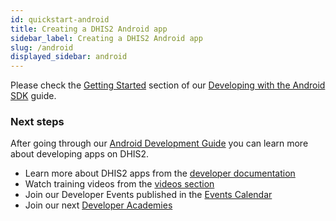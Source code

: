 ```yaml
---
id: quickstart-android
title: Creating a DHIS2 Android app
sidebar_label: Creating a DHIS2 Android app
slug: /android
displayed_sidebar: android
---
```


Please check the [Getting Started](https://docs.dhis2.org/en/develop/developing-with-the-android-sdk/getting-started.html) section of our [Developing with the Android SDK](https://docs.dhis2.org/en/develop/developing-with-the-android-sdk/about-this-guide.html) guide.

### Next steps

After going through our [Android Development Guide](https://docs.dhis2.org/en/develop/developing-with-the-android-sdk/about-this-guide.html) you can learn more about developing apps on DHIS2.

-   Learn more about DHIS2 apps from the [developer documentation](https://docs.dhis2.org/dhis2_developer_manual/apps.html)
-   Watch training videos from the [videos section](/docs/dev-videos)
-   Join our Developer Events published in the [Events Calendar](https://dhis2.org/news-and-events)
-   Join our next [Developer Academies](https://dhis2.org/academy/level-2)